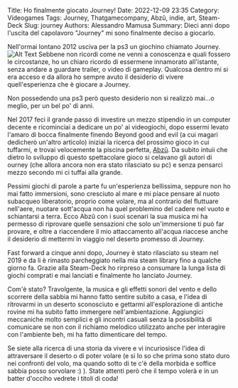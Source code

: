 Title: Ho finalmente giocato Journey!
Date: 2022-12-09 23:35
Category: Videogames
Tags: Journey, Thatgamecompany, Abzû, indie, art, Steam-Deck
Slug: journey
Authors: Alessandro Mamusa
Summary: Dieci anni dopo l'uscita del capolavoro "Journey" mi sono finalmente deciso a giocarlo.

Nell'ormai lontano 2012 usciva per la ps3 un giochino chiamato Journey.
![Alt Text]({static}/images/Journey_Title_Poster.png#center)
Sebbene non ricordi come ne venni a conoscenza e quali fossero le circostanze, ho un chiaro ricordo di essermene innamorato all'istante, senza andare a guardare trailer, o video di gameplay. Qualcosa dentro mi si era acceso e da allora ho sempre avuto il desiderio di vivere quell'esperienza che è giocare a Journey.

Non possedendo una ps3 però questo desiderio non si realizzò mai...o meglio, per un bel po' di anni.

Nel 2017 feci il grande passo di investire un mezzo stipendio in un computer decente e ricominciai a dedicare un po' ai videogiochi, dopo essermi levato l'amaro di bocca finalmente finendo Beyond good and evil (a cui magari dedicherò un'altro articolo) iniziai la ricerca del prossimo gioco in cui tuffarmi, e trovai velocemente la piscina perfetta, [Abzû](https://en.wikipedia.org/wiki/Abz%C3%BB). Da subito intuii che dietro lo sviluppo di questo spettacolare gioco si celavano gli autori di ourney (che allora ancora non era stato rilasciato su pc) e senza pensarci mezzo secondo mi ci tuffai alla grande.

Pessimi giochi di parole a parte fu un'esperienza bellissima, seppure non ho mai fatto immersioni, sono cresciuto al mare e mi piace pensare al nuoto subacqueo liberatorio, proprio come volare, ma al contrario del fluttuare nell'aere, nuotare sott'acqua non ha quel problemino del cadere nel vuoto e schiantarsi a terra. Ecco Abzû con i suoi scenari la sua musica mi ha permesso di riprovare quelle sensazioni che solo un'immersione ti può far provare, e oltre a riaccendere il mio attaccamento all'acqua riaccese anche il desiderio di mettermi in viaggio nel deserto promesso di Journey.

Fast forward a cinque anni dopo, Journey è stato rilasciato su steam nel 2019 e da li è rimasto parcheggiato nella mia steam library fino a qualche giorno fa. Grazie alla Steam-Deck ho rirpreso a consumare la lunga lista di giochi comprati e mai lanciati e finalmente ho lanciato Journey.

Com'è stato? Travolgente, la musica e gli effetti sonori del vento e dello scorrere della sabbia mi hanno fatto sentire subito a casa, e l'idea di ritrovarmi in un deserto sconosciuto e gettarmi all'esplorazione di antiche rovine mi ha subito fatto immergere nell'ambientazione. Aggiungici meccaniche molto semplici e gli incontri casuali senza la possibilità di comunicare se non con il richiamo melodico utilizzato anche per interagire con l'ambiente beh, mi ha fatto dimenticare del tempo.

Se siete alla ricerca di una storia da vivere e vi incuriosisce l'idea di attraversare il deserto o di poter volare (e si lo so che prima sono stato duro nei confronti del volo, ma quando sotto di te c'è della morbida e soffice sabbia posso sorvolare :) ). State attenti però che il tempo volerà e in un batter d'occiho vedrete i titoli di coda!

